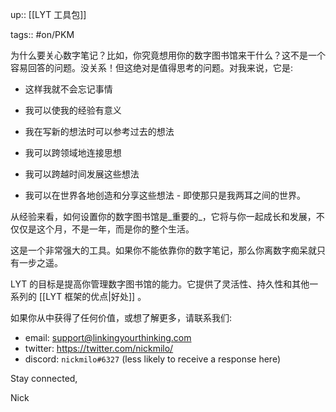 up:: [[LYT 工具包]]

tags:: #on/PKM 

为什么要关心数字笔记？比如，你究竟想用你的数字图书馆来干什么？这不是一个容易回答的问题。没关系！但这绝对是值得思考的问题。对我来说，它是:

-   这样我就不会忘记事情
    
-   我可以使我的经验有意义
    
-   我在写新的想法时可以参考过去的想法
    
-   我可以跨领域地连接思想
    
-   我可以跨越时间发展这些想法
    
-   我可以在世界各地创造和分享这些想法 - 即使那只是我两耳之间的世界。  
      
从经验来看，如何设置你的数字图书馆是_重要的_，它将与你一起成长和发展，不仅仅是这个月，不是一年，而是你的整个生活。  

这是一个非常强大的工具。如果你不能依靠你的数字笔记，那么你离数字痴呆就只有一步之遥。  

LYT 的目标是提高你管理数字图书馆的能力。它提供了灵活性、持久性和其他一系列的 [[LYT 框架的优点|好处]] 。  

如果你从中获得了任何价值，或想了解更多，请联系我们:

- email: support@linkingyourthinking.com
- twitter: https://twitter.com/nickmilo/
- discord: `nickmilo#6327` (less likely to receive a response here)

Stay connected,

Nick
